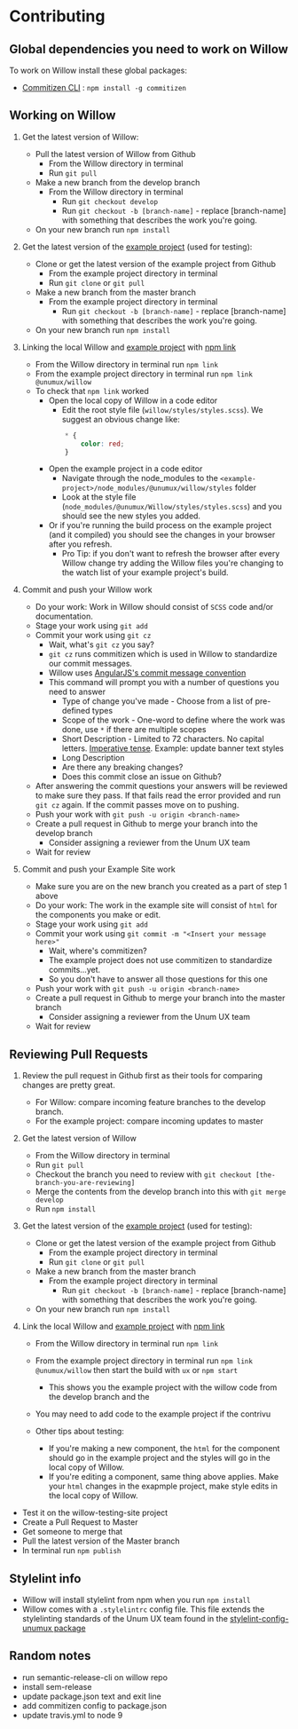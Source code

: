 # Contributing

## Global dependencies you need to work on Willow

To work on Willow install these global packages:

- [Commitizen CLI](https://github.com/commitizen/cz-cli) : `npm install -g commitizen`

## Working on Willow

1. Get the latest version of Willow:
    - Pull the latest version of Willow from Github
        - From the Willow directory in terminal
        - Run `git pull`
    - Make a new branch from the develop branch
        - From the Willow directory in terminal
            - Run `git checkout develop`
            - Run `git checkout -b [branch-name]` - replace [branch-name] with something that describes the work you're going.
    - On your new branch run `npm install`

2. Get the latest version of the [example project](https://github.com/unumux/willow-testing-site) (used for testing):
    - Clone or get the latest version of the example project from Github
        - From the example project directory in terminal
        - Run `git clone` or `git pull`
    - Make a new branch from the master branch
        - From the example project directory in terminal
            - Run `git checkout -b [branch-name]` - replace [branch-name] with something that describes the work you're going.
    - On your new branch run `npm install`

3. Linking the local Willow and [example project](https://github.com/unumux/willow-testing-site) with [npm link](https://docs.npmjs.com/cli/link)
    - From the Willow directory in terminal run `npm link`
    - From the example project directory in terminal run `npm link @unumux/willow`
    - To check that `npm link` worked
        - Open the local copy of Willow in a code editor
            - Edit the root style file (`willow/styles/styles.scss`). We suggest an obvious change like:
            ```SCSS
                * {
                    color: red;
                }
            ```
        - Open the example project in a code editor
            - Navigate through the node_modules to the `<example-project>/node_modules/@unumux/willow/styles` folder
            - Look at the style file (`node_modules/@unumux/Willow/styles/styles.scss`) and you should see the new styles you added.
        - Or if you're running the build process on the example project (and it compiled) you should see the changes in your browser after you refresh.
            - Pro Tip: if you don't want to refresh the browser after every Willow change try adding the Willow files you're changing to the watch list of your example project's build.

4. Commit and push your Willow work
    - Do your work: Work in Willow should consist of `SCSS` code and/or documentation.
    - Stage your work using `git add`
    - Commit your work using `git cz`
        - Wait, what's `git cz` you say?
        - `git cz` runs commitizen which is used in Willow to standardize our commit messages.
        - Willow uses [AngularJS's commit message convention](https://github.com/angular/angular.js/blob/master/DEVELOPERS.md#-git-commit-guidelines)
        - This command will prompt you with a number of questions you need to answer
            - Type of change you've made - Choose from a list of pre-defined types
            - Scope of the work - One-word to define where the work was done, use `*` if there are multiple scopes
            - Short Description - Limited to 72 characters. No capital letters. [Imperative tense](https://en.wikipedia.org/wiki/Imperative_mood). Example: update banner text styles
            - Long Description
            - Are there any breaking changes?
            - Does this commit close an issue on Github?
    - After answering the commit questions your answers will be reviewed to make sure they pass. If that fails read the error provided and run `git cz` again. If the commit passes move on to pushing.
    - Push your work with `git push -u origin <branch-name>`
    - Create a pull request in Github to merge your branch into the develop branch
        - Consider assigning a reviewer from the Unum UX team
    - Wait for review

5. Commit and push your Example Site work
    - Make sure you are on the new branch you created as a part of step 1 above
    - Do your work: The work in the example site will consist of `html` for the components you make or edit.
    - Stage your work using `git add`
    - Commit your work using `git commit -m "<Insert your message here>"`
        - Wait, where's commitizen?
        - The example project does not use commitizen to standardize commits...yet.
        - So you don't have to answer all those questions for this one
    - Push your work with `git push -u origin <branch-name>`
    - Create a pull request in Github to merge your branch into the master branch
        - Consider assigning a reviewer from the Unum UX team
    - Wait for review

## Reviewing Pull Requests

1. Review the pull request in Github first as their tools for comparing changes are pretty great.
    - For Willow: compare incoming feature branches to the develop branch.
    - For the example project: compare incoming updates to master

2. Get the latest version of Willow
    - From the Willow directory in terminal
    - Run `git pull`
    - Checkout the branch you need to review with `git checkout [the-branch-you-are-reviewing]`
    - Merge the contents from the develop branch into this with `git merge develop`
    - Run `npm install`

3. Get the latest version of the [example project](https://github.com/unumux/willow-testing-site) (used for testing):
    - Clone or get the latest version of the example project from Github
        - From the example project directory in terminal
        - Run `git clone` or `git pull`
    - Make a new branch from the master branch
        - From the example project directory in terminal
            - Run `git checkout -b [branch-name]` - replace [branch-name] with something that describes the work you're going.
    - On your new branch run `npm install`

4. Link the local Willow and [example project](https://github.com/unumux/willow-testing-site) with [npm link](https://docs.npmjs.com/cli/link)
    - From the Willow directory in terminal run `npm link`
    - From the example project directory in terminal run `npm link @unumux/willow` then start the build with `ux` or `npm start`
        - This shows you the example project with the willow code from the develop branch and the 

    - You may need to add code to the example project if the contrivu

    - Other tips about testing:
      - If you're making a new component, the `html` for the component should go in the example project and the styles will go in the local copy of Willow.
      - If you're editing a component, same thing above applies. Make your `html` changes in the exapmple project, make style edits in the local copy of Willow.


- Test it on the willow-testing-site project
- Create a Pull Request to Master
- Get someone to merge that
- Pull the latest version of the Master branch
- In terminal run `npm publish`

## Stylelint info

- Willow will install stylelint from npm when you run `npm install`
- Willow comes with a `.stylelintrc` config file. This file extends the stylelinting standards of the Unum UX team found in the [stylelint-config-unumux package](https://www.npmjs.com/package/@unumux/stylelint-config-unumux)

## Random notes

- run semantic-release-cli on willow repo
- install sem-release
- update package.json text and exit line
- add commitizen config to package.json
- update travis.yml to node 9